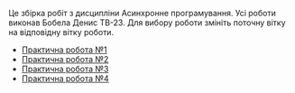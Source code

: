 Це збірка робіт з дисципліни Асинхронне програмування. Усі роботи виконав Бобела Денис ТВ-23.
Для вибору роботи змініть поточну вітку на відповідну вітку роботи.
- [Практична робота №1](https://github.com/youtipie/Async-Programming/tree/task_1)
- [Практична робота №2](https://github.com/youtipie/Async-Programming/tree/task_2)
- [Практична робота №3](https://github.com/youtipie/Async-Programming/tree/task_3)
- [Практична робота №4](https://github.com/youtipie/Async-Programming/tree/task_4)

